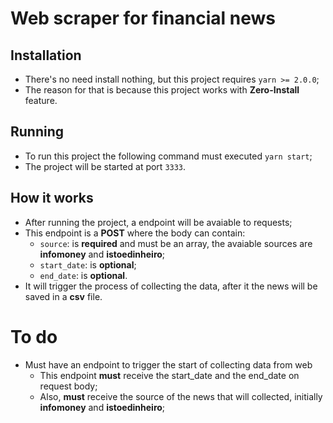 # Web scraper for financial news

## Installation
- There's no need install nothing, but this project requires `yarn >= 2.0.0`;
- The reason for that is because this project works with **Zero-Install** feature.

## Running
- To run this project the following command must executed `yarn start`;
- The project will be started at port `3333`.

## How it works
- After running the project, a endpoint will be avaiable to requests;
- This endpoint is a **POST** where the body can contain:
  - `source`: is **required** and must be an array, the avaiable sources are **infomoney** and **istoedinheiro**;
  - `start_date`: is **optional**;
  - `end_date`: is **optional**.
- It will trigger the process of collecting the data, after it the news will be saved in a **csv** file.

# To do

- Must have an endpoint to trigger the start of collecting data from web
  - This endpoint **must** receive the start_date and the end_date on request body;
  - Also, **must** receive the source of the news that will collected, initially **infomoney** and **istoedinheiro**;
